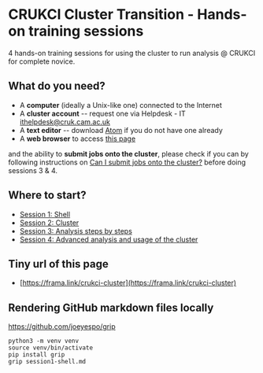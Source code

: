 # CRUKCI Cluster Transition - Hands-on training sessions

4 hands-on training sessions for using the cluster to run analysis @ CRUKCI for complete novice.

## What do you need?

- A **computer** (ideally a Unix-like one) connected to the Internet
- A **cluster account** -- request one via Helpdesk - IT <ithelpdesk@cruk.cam.ac.uk>
- A **text editor** -- download [Atom](https://atom.io/) if you do not have one already
- A **web browser** to access [this page](https://github.com/bioinformatics-core-shared-training/crukci-cluster-transition)

and the ability to **submit jobs onto the cluster**, please check if you can by following instructions on [Can I submit jobs onto the cluster?](can-i-submit-jobs.md) before doing sessions 3 & 4.

## Where to start?

- [Session 1: Shell](session1-shell.md)
- [Session 2: Cluster](session2-cluster.md)
- [Session 3: Analysis steps by steps](session3-analysis.md)
- [Session 4: Advanced analysis and usage of the cluster](session4-advanced.md)

## Tiny url of this page

- [https://frama.link/crukci-cluster](https://frama.link/crukci-cluster)

## Rendering GitHub markdown files locally

https://github.com/joeyespo/grip

```shell
python3 -m venv venv
source venv/bin/activate
pip install grip
grip session1-shell.md
```
